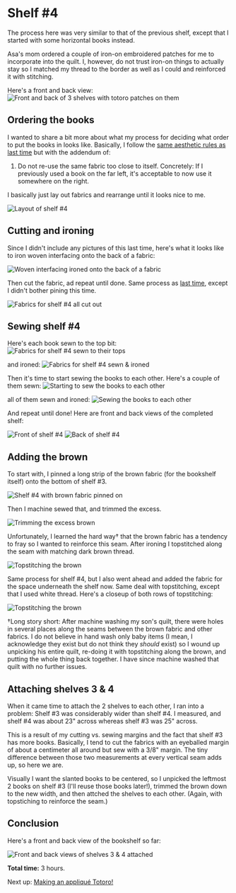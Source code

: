<h1>Shelf #4</h1>

The process here was very similar to that of the previous shelf, except that I started with some horizontal books instead.

Asa's mom ordered a couple of iron-on embroidered patches for me to incorporate into the quilt. I, however, do not trust iron-on things to actually stay so I matched my thread to the border as well as I could and reinforced it with stitching. 

Here's a front and back view:
![Front and back of 3 shelves with totoro patches on them](/images/patches.png)

<h2>Ordering the books</h2>

I wanted to share a bit more about what my process for deciding what order to put the books in looks like. Basically, I follow the [same aesthetic rules as last time](/shelf3.md#ordering-the-books) but with the addendum of:

1. Do not re-use the same fabric too close to itself. Concretely: If I previously used a book on the far left, it's acceptable to now use it somewhere on the right.

I basically just lay out fabrics and rearrange until it looks nice to me.

![Layout of shelf #4](/images/ordering.jpg)

<h2>Cutting and ironing</h2>

Since I didn't include any pictures of this last time, here's what it looks like to iron woven interfacing onto the back of a fabric:

![Woven interfacing ironed onto the back of a fabric](/images/interfacingonback.jpg)

Then cut the fabric, ad repeat until done. Same process as [last time](/shelf3.md#cutting-out-the-books-1), except I didn't bother pining this time.

![Fabrics for shelf #4 all cut out](/images/cutshelf4.jpg)

<h2>Sewing shelf #4</h2>

Here's each book sewn to the top bit:
![Fabrics for shelf #4 sewn to their tops](/images/sewnshelf4.jpg)

and ironed:
![Fabrics for shelf #4 sewn & ironed](/images/ironedshelf4.jpg)

Then it's time to start sewing the books to each other. Here's a couple of them sewn:
![Starting to sew the books to each other](/images/sewn4_1.jpg)

all of them sewn and ironed:
![Sewing the books to each other](/images/sewn4_2.jpg)

And repeat until done! Here are front and back views of the completed shelf:

![Front of shelf #4](/images/front4.jpg)
![Back of shelf #4](/images/back4.jpg)

<h2>Adding the brown</h2>

To start with, I pinned a long strip of the brown fabric (for the bookshelf itself) onto the bottom of shelf #3. 

![Shelf #4 with brown fabric pinned on](/images/pinned3.jpg)

Then I machine sewed that, and trimmed the excess.

![Trimming the excess brown](/images/excess.jpg)

Unfortunately, I learned the hard way† that the brown fabric has a tendency to fray so I wanted to reinforce this seam. After ironing I topstitched along the seam with matching dark brown thread.

![Topstitching the brown](/images/topstitched.png)

Same process for shelf #4, but I also went ahead and added the fabric for the space underneath the shelf now. Same deal with topstitching, except that I used white thread. Here's a closeup of both rows of topstitching:

![Topstitching the brown](/images/topstitchingcloseup.png)

†Long story short: After machine washing my son's quilt, there were holes in several places along the seams between the brown fabric and other fabrics. I do not believe in hand wash only baby items (I mean, I acknowledge they exist but do not think they *should* exist) so I wound up unpicking his entire quilt, re-doing it with topstitching along the brown, and putting the whole thing back together. I have since machine washed that quilt with no further issues.

<h2>Attaching shelves 3 & 4</h2>

When it came time to attach the 2 shelves to each other, I ran into a problem: Shelf #3 was considerably wider than shelf #4. I measured, and shelf #4 was about 23" across whereas shelf #3 was 25" across. 

This is a result of my cutting vs. sewing margins and the fact that shelf #3 has more books. Basically, I tend to cut the fabrics with an eyeballed margin of about a centimeter all around but sew with a 3/8" margin. The tiny difference between those two measurements at every vertical seam adds up, so here we are.

Visually I want the slanted books to be centered, so I unpicked the leftmost 2 books on shelf #3 (I'll reuse those books later!), trimmed the brown down to the new width, and then attched the shelves to each other. (Again, with topstiching to reinforce the seam.)

<h2>Conclusion</h2>

Here's a front and back view of the bookshelf so far:

![Front and back views of shelves 3 & 4 attached](/images/3and4.png)

**Total time:** 3 hours.

Next up: [Making an appliqué Totoro!](totoro.md)